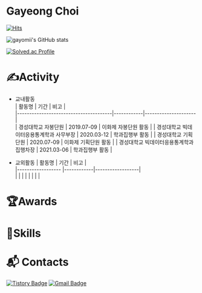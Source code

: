 # Gayeong Choi
[![Hits](https://hits.seeyoufarm.com/api/count/incr/badge.svg?url=https%3A%2F%2Fgithub.com%2Fgayomiiiii&count_bg=%23FEFFC3&title_bg=%23FFC6C6&icon=&icon_color=%23F0F0F0&title=hits&edge_flat=false)](https://hits.seeyoufarm.com)


![gayomii's GitHub stats](https://github-readme-stats.vercel.app/api?username=gayomiiiii&show_icons=true&theme=radical)

[![Solved.ac Profile](http://mazassumnida.wtf/api/v2/generate_badge?boj=yh460700)](https://solved.ac/yh460700/)

# ✍️Activity

- 교내활동                                                                 
| 활동명                                | 기간        | 비고               |                       
|---------------------------------------|------------|---------------------|                      
| 경성대학교 자봉단원                    | 2019.07-09  | 이화제 자봉단원 활동 |
| 경성대학교 빅데이터응용통계학과 사무부장 |  2020.03-12 | 학과집행부 활동      |
| 경성대학교 기획단원                    |  2020.07-09 | 이화제 기획단원 활동 |
| 경성대학교 빅데이터응용통계학과 집행차장 |  2021.03-06 | 학과집행부 활동      |


- 교외활동
| 활동명            | 기간    | 비고         |                       
|------------------ |------------|------------------|                      
|                   |            |                  |
|                   |            |                  |

# 🏆Awards

# 💪Skills

# :mailbox_with_mail: Contacts
[![Tistory Badge](http://img.shields.io/badge/Tistory-000000.svg?&style=flat-square&logo=Tistory&link=https://gayomii.tistory.com/)](https://gayomii.tistory.com/)
[![Gmail Badge](https://img.shields.io/badge/Gmail-d14836?style=flat-square&logo=Gmail&logoColor=white&link=mailto:yh460700@gmail.com)](yh460700@gmail.com)
